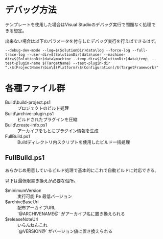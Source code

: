 # デバッグ方法

テンプレートを使用した場合はVisual Studioのデバッグ実行で問題なく処理できる想定。

出来ない場合は以下のパラメータを付与したデバッグ実行を行えばできるはず。

`--debug-dev-mode --log=$(SolutionDir)data\log --force-log --full-trace-log --user-dir=$(SolutionDir)data\user --machine-dir=$(SolutionDir)data\machine --temp-dir=$(SolutionDir)data\temp  --test-plugin-name $(TargetName) --test-plugin-dir ".\$(ProjectName)\bin\$(Platform)\$(Configuration)/$(TargetFramework)"`

# 各種ファイル群

<dl>
  <dt><MdPath>Build\build-project.ps1</MdPath></dt>
  <dd>プロジェクトのビルド処理</dd>
  
  <dt><MdPath>Build\archive-plugin.ps1</MdPath></dt>
  <dd>ビルドされたプラグインを圧縮</dd>
  
  <dt><MdPath>Build\create-info.ps1</MdPath></dt>
  <dd>アーカイブをもとにプラグイン情報を生成</dd>
  
  <dt><MdPath>FullBuild.ps1</MdPath></dt>
  <dd>Buildディレクトリ内スクリプトを使用したビルド一括処理</dd>
</dl>

## FullBuild.ps1

あらかじめ用意しているビルド処理で基本的にこれで自動ビルドに対応できる。

以下は最低限書き換えが必要な個所。

<dl>
  <dt><MdInline kind="variable">$minimumVersion</MdInline></dt>
  <dd>実行可能 Pe 最低バージョン</dd>
  
  <dt><MdInline kind="variable">$archiveBaseUrl</MdInline></dt>
  <dd>配布アーカイブURL<br />`@ARCHIVENAME@` がアーカイブ名に置き換えられる</dd>
  
  <dt><MdInline  kind="variable">$releaseNoteUrl</MdInline></dt>
  <dd>いらんねんこれ<br />`@VERSION@` がバージョン値に置き換えられる</dd>
</dl>
